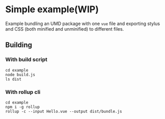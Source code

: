 Simple example(WIP)
===

Example bundling an UMD package with one `vue` file and exporting stylus and CSS (both minified and unminified) to different files.

## Building

### With build script

```
cd example
node build.js
ls dist
```

### With rollup cli

```
cd example
npm i -g rollup
rollup -c --input Hello.vue --output dist/bundle.js
```
